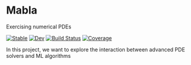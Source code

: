# Mabla

Exercising numerical PDEs

[![Stable](https://img.shields.io/badge/docs-stable-blue.svg)](https://BadiaLab.github.io/GridapML.jl/stable)
[![Dev](https://img.shields.io/badge/docs-dev-blue.svg)](https://BadiaLab.github.io/GridapML.jl/dev)
[![Build Status](https://github.com/BadiaLab/GridapML.jl/actions/workflows/CI.yml/badge.svg?branch=main)](https://github.com/BadiaLab/GridapML.jl/actions/workflows/CI.yml?query=branch%3Amain)
[![Coverage](https://codecov.io/gh/BadiaLab/GridapML.jl/branch/main/graph/badge.svg)](https://codecov.io/gh/BadiaLab/GridapML.jl)

In this project, we want to explore the interaction between advanced PDE solvers and ML algorithms
